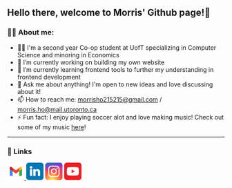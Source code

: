 ## Hello there, welcome to Morris' Github page!👋
### 💁‍♂️ About me:
- 👨‍💻 I'm a second year Co-op student at UofT specializing in Computer Science and minoring in Economics
- 🔭 I’m currently working on building my own website
- 🌱 I’m currently learning frontend tools to further my understanding in frontend development
- 💬 Ask me about anything! I'm open to new ideas and love discussing about it!
- 📫 How to reach me: morrisho215215@gmail.com / morris.ho@mail.utoronto.ca
- ⚡ Fun fact: I enjoy playing soccer alot and love making music! Check out some of my music [here](https://www.youtube.com/channel/UClJBfr7dASxv7MMsn1lFk6A/featured)!
---
### 🤝 Links
<div>
  <a href="mailto:morrisho215215@gmail.com"><img src = 'https://github.com/edent/SuperTinyIcons/blob/master/images/svg/gmail.svg' title="Gmail" alt="Gmail" width="40">   </a>
  <a href="https://www.linkedin.com/in/morrisho7"><img src = 'https://github.com/edent/SuperTinyIcons/blob/master/images/svg/linkedin.svg' title = "LinkedIn" alt= "LinkedIn" width = "40"></a>
  <a href = "https://www.instagram.com/mo.rris"><img src = 'https://github.com/edent/SuperTinyIcons/blob/master/images/svg/instagram.svg' title = 'Instagram alt = 'Instagram' width = "40"></a>
  <a href = "https://www.youtube.com/channel/UClJBfr7dASxv7MMsn1lFk6A/featured"><img src = 'https://github.com/edent/SuperTinyIcons/blob/master/images/svg/youtube.svg' title = "Youtube" alt = "Youtube" width = "40"></a>

<div>
  
<!--
**Morilili/Morilili** is a ✨ _special_ ✨ repository because its `README.md` (this file) appears on your GitHub profile.

Here are some ideas to get you started:


- 🌱 I’m currently learning ...
- 🔭 I’m currently working on ...
- 👯 I’m looking to collaborate on ...
- 🤔 I’m looking for help with ...
- 💬 Ask me about ...
- 📫 How to reach me: ...
- 😄 Pronouns: ...
- ⚡ Fun fact: ...
-->

